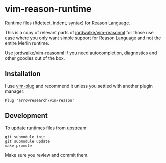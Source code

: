 # vim-reason-runtime

Runtime files (ftdetect, indent, syntax) for [Reason] Language.

This is a copy of relevant parts of [jordwalke/vim-reasonml][] for those use
case where you only want simple support for Reason Language and not the entire
Merlin runtime.

Use [jordwalke/vim-reasonml][] if you need autocompletion, diagnostics and other
goodies out of the box.

## Installation

I use [vim-plug][] and recommend it unless you settled with another plugin
manager:

    Plug 'arrowresearch/vim-reason'

## Development

To update runtimes files from upstream:

    git submodule init
    git submodule update
    make promote

Make sure you review and commit them.

[Reason]: https://reasonml.github.io
[jordwalke/vim-reasonml]: https://github.com/jordwalke/vim-reasonml
[vim-plug]: https://github.com/junegunn/vim-plug
